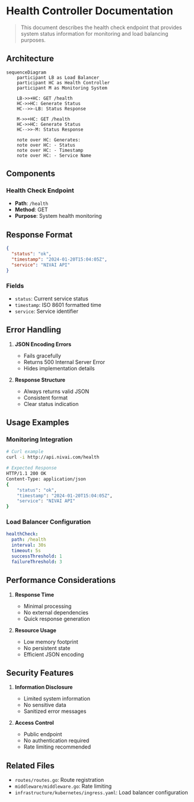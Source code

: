 # Health Controller Documentation

> This document describes the health check endpoint that provides system status information for monitoring and load balancing purposes.

## Architecture

```mermaid
sequenceDiagram
    participant LB as Load Balancer
    participant HC as Health Controller
    participant M as Monitoring System

    LB->>+HC: GET /health
    HC->>HC: Generate Status
    HC-->>-LB: Status Response

    M->>+HC: GET /health
    HC->>HC: Generate Status
    HC-->>-M: Status Response

    note over HC: Generates:
    note over HC: - Status
    note over HC: - Timestamp
    note over HC: - Service Name
```

## Components

### Health Check Endpoint

- **Path**: `/health`
- **Method**: GET
- **Purpose**: System health monitoring

## Response Format

```json
{
  "status": "ok",
  "timestamp": "2024-01-20T15:04:05Z",
  "service": "NIVAI API"
}
```

### Fields

- `status`: Current service status
- `timestamp`: ISO 8601 formatted time
- `service`: Service identifier

## Error Handling

1. **JSON Encoding Errors**

   - Fails gracefully
   - Returns 500 Internal Server Error
   - Hides implementation details

2. **Response Structure**
   - Always returns valid JSON
   - Consistent format
   - Clear status indication

## Usage Examples

### Monitoring Integration

```bash
# Curl example
curl -i http://api.nivai.com/health

# Expected Response
HTTP/1.1 200 OK
Content-Type: application/json
{
    "status": "ok",
    "timestamp": "2024-01-20T15:04:05Z",
    "service": "NIVAI API"
}
```

### Load Balancer Configuration

```yaml
healthCheck:
  path: /health
  interval: 30s
  timeout: 5s
  successThreshold: 1
  failureThreshold: 3
```

## Performance Considerations

1. **Response Time**

   - Minimal processing
   - No external dependencies
   - Quick response generation

2. **Resource Usage**
   - Low memory footprint
   - No persistent state
   - Efficient JSON encoding

## Security Features

1. **Information Disclosure**

   - Limited system information
   - No sensitive data
   - Sanitized error messages

2. **Access Control**
   - Public endpoint
   - No authentication required
   - Rate limiting recommended

## Related Files

- `routes/routes.go`: Route registration
- `middleware/middleware.go`: Rate limiting
- `infrastructure/kubernetes/ingress.yaml`: Load balancer configuration
